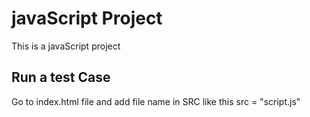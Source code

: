# javaScript Project
This is a javaScript project

## Run a test Case
Go to index.html file and add file name in SRC like this src = "script.js"
